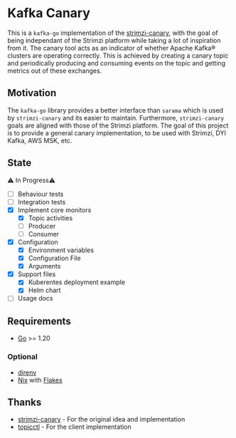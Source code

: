 # Kafka Canary

This is a `kafka-go` implementation of the [strimzi-canary](https://github.com/strimzi/strimzi-canary), with the goal of being independant of the Strimzi platform while taking a lot of inspiration from it.
The canary tool acts as an indicator of whether Apache Kafka® clusters are operating correctly. This is achieved by creating a canary topic and periodically producing and consuming events on the topic and getting metrics out of these exchanges.

## Motivation

The `kafka-go` library provides a better interface than `sarama` which is used by `strimzi-canary` and its easier to maintain. Furthermore, `strimzi-canary` goals are aligned with those of the Strimzi platform. The goal of this project is to provide a general canary implementation, to be used with Strimzi, DYI Kafka, AWS MSK, etc.

## State

⚠️ In Progress⚠️

- [ ] Behaviour tests
- [ ] Integration tests
- [x] Implement core monitors
  - [x] Topic activities
  - [ ] Producer
  - [ ] Consumer
- [x] Configuration
  - [x] Environment variables
  - [x] Configuration File
  - [x] Arguments
- [x] Support files
  - [x] Kuberentes deployment example
  - [x] Helm chart
- [ ] Usage docs

## Requirements

- [Go](https://golang.org/doc/install) >= 1.20

### Optional

- [direnv](https://direnv.net/)
- [Nix](https://nixos.org/) with [Flakes](https://nixos.wiki/wiki/Flakes)

## Thanks

- [strimzi-canary](https://github.com/strimzi/strimzi-canary) - For the original idea and implementation
- [topicctl](https://github.com/segmentio/topicctl) - For the client implementation
